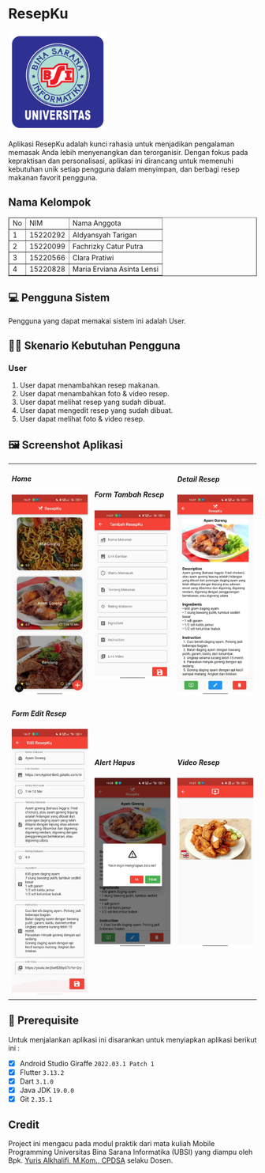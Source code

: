 # ResepKu
<img src="assets/img/logo_ubsi.png" width="200px"><br>

Aplikasi ResepKu adalah kunci rahasia untuk menjadikan pengalaman memasak Anda lebih menyenangkan dan terorganisir. Dengan fokus pada kepraktisan dan personalisasi, aplikasi ini dirancang untuk memenuhi kebutuhan unik setiap pengguna dalam menyimpan, dan berbagi resep makanan favorit pengguna.

## Nama Kelompok
<table border="1">
  <thead>
    <tr>
      <td>No</td>
      <td>NIM</td>
      <td>Nama Anggota</td>
    </tr>
  <thead>
  <tbody>
    <tr>
      <td>1</td>
      <td>15220292</td>
      <td>Aldyansyah Tarigan</td>
    </tr>
    <tr>
      <td>2</td>
      <td>15220099</td>
      <td>Fachrizky Catur Putra</td>
    </tr>
    <tr>
      <td>3</td>
      <td>15220566</td>
      <td>Clara Pratiwi</td>
    </tr>
    <tr>
      <td>4</td>
      <td>15220828</td>
      <td>Maria Erviana Asinta Lensi</td>
    </tr>
  </tbody>
</table>

## 💻 Pengguna Sistem
Pengguna yang dapat memakai sistem ini adalah User.

## 👨‍💻 Skenario Kebutuhan Pengguna
### User
<ol>
  <li>User dapat menambahkan resep makanan.</li>
  <li>User dapat menambahkan foto & video resep.</li>
  <li>User dapat melihat resep yang sudah dibuat.</li>
  <li>User dapat mengedit resep yang sudah dibuat.</li>
  <li>User dapat melihat foto & video resep.</li>
</ol>

## 🖼️ Screenshot Aplikasi
<table width="100%">
  <tbody>
    <tr>
      <td width="33%">
        <h5>Home</h5>
        <img src="assets/img/home.jpg"><br>
      </td>
      <td width="33%">
        <h5>Form Tambah Resep</h5>
        <img src="assets/img/tambah_resep.jpg">
      </td>
      <td width="33%">
        <h5>Detail Resep</h5>
        <img src="assets/img/detail_resep.jpg">
      </td>
    </tr>
    <tr>
      <td width="33%">
        <h5>Form Edit Resep</h5>
        <img src="assets/img/edit_resep.jpg"><br>
      </td>
      <td width="33%">
        <h5>Alert Hapus</h5>
        <img src="assets/img/hapus.jpg">
      </td>
      <td width="33%">
        <h5>Video Resep</h5>
        <img src="assets/img/video.jpg">
      </td>
    </tr>
  </tbody>
</table>
<!-- Boleh tambahkan jumlah screenshot lebih dari 3 gambar agar lebih lengkap dalam pengenalan aplikasinya -->

## 📝 Prerequisite
Untuk menjalankan aplikasi ini disarankan untuk menyiapkan aplikasi berikut ini :
  - [x] Android Studio Giraffe <code>2022.03.1 Patch 1</code>
  - [x] Flutter <code>3.13.2</code>
  - [x] Dart <code>3.1.0</code>
  - [x] Java JDK <code>19.0.0</code>
  - [x] Git <code>2.35.1</code>

## Credit
Project ini mengacu pada modul praktik dari mata kuliah Mobile Programming Universitas Bina Sarana Informatika (UBSI) yang diampu oleh Bpk. <a href="https://github.com/yuris60">Yuris Alkhalifi, M.Kom., CPDSA</a> selaku Dosen.